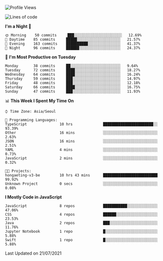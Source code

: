 <!--START_SECTION:waka-->
![Profile Views](http://img.shields.io/badge/Profile%20Views-0-blue)

![Lines of code](https://img.shields.io/badge/From%20Hello%20World%20I%27ve%20Written-92525%20lines%20of%20code-blue)

**I'm a Night 🦉** 

```text
🌞 Morning    50 commits     ███░░░░░░░░░░░░░░░░░░░░░░   12.69% 
🌆 Daytime    85 commits     █████░░░░░░░░░░░░░░░░░░░░   21.57% 
🌃 Evening    163 commits    ██████████░░░░░░░░░░░░░░░   41.37% 
🌙 Night      96 commits     ██████░░░░░░░░░░░░░░░░░░░   24.37%

```
📅 **I'm Most Productive on Tuesday** 

```text
Monday       38 commits     ██░░░░░░░░░░░░░░░░░░░░░░░   9.64% 
Tuesday      72 commits     ████░░░░░░░░░░░░░░░░░░░░░   18.27% 
Wednesday    64 commits     ████░░░░░░░░░░░░░░░░░░░░░   16.24% 
Thursday     59 commits     ███░░░░░░░░░░░░░░░░░░░░░░   14.97% 
Friday       48 commits     ███░░░░░░░░░░░░░░░░░░░░░░   12.18% 
Saturday     66 commits     ████░░░░░░░░░░░░░░░░░░░░░   16.75% 
Sunday       47 commits     ███░░░░░░░░░░░░░░░░░░░░░░   11.93%

```


📊 **This Week I Spent My Time On** 

```text
⌚︎ Time Zone: Asia/Seoul

💬 Programming Languages: 
TypeScript               10 hrs              ███████████████████████░░   93.39% 
Other                    16 mins             ░░░░░░░░░░░░░░░░░░░░░░░░░   2.63% 
JSON                     16 mins             ░░░░░░░░░░░░░░░░░░░░░░░░░   2.51% 
YAML                     4 mins              ░░░░░░░░░░░░░░░░░░░░░░░░░   0.73% 
JavaScript               2 mins              ░░░░░░░░░░░░░░░░░░░░░░░░░   0.32%

🐱‍💻 Projects: 
hongaeting-v3-be         10 hrs 43 mins      █████████████████████████   99.92% 
Unknown Project          0 secs              ░░░░░░░░░░░░░░░░░░░░░░░░░   0.08%

```

**I Mostly Code in JavaScript** 

```text
JavaScript               8 repos             ███████████░░░░░░░░░░░░░░   47.06% 
CSS                      4 repos             ██████░░░░░░░░░░░░░░░░░░░   23.53% 
Java                     2 repos             ███░░░░░░░░░░░░░░░░░░░░░░   11.76% 
Jupyter Notebook         1 repo              █░░░░░░░░░░░░░░░░░░░░░░░░   5.88% 
Swift                    1 repo              █░░░░░░░░░░░░░░░░░░░░░░░░   5.88%

```



 Last Updated on 21/07/2021
<!--END_SECTION:waka-->
